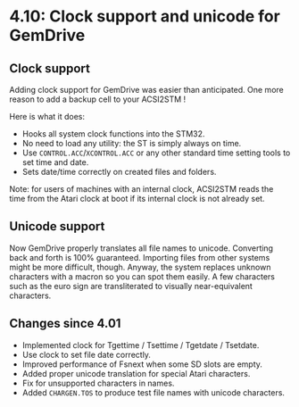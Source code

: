 4.10: Clock support and unicode for GemDrive
============================================

Clock support
-------------

Adding clock support for GemDrive was easier than anticipated. One more reason
to add a backup cell to your ACSI2STM !

Here is what it does:

* Hooks all system clock functions into the STM32.
* No need to load any utility: the ST is simply always on time.
* Use `CONTROL.ACC`/`XCONTROL.ACC` or any other standard time setting tools to
  set time and date.
* Sets date/time correctly on created files and folders.

Note: for users of machines with an internal clock, ACSI2STM reads the time from
the Atari clock at boot if its internal clock is not already set.

Unicode support
---------------

Now GemDrive properly translates all file names to unicode. Converting back and
forth is 100% guaranteed. Importing files from other systems might be more
difficult, though. Anyway, the system replaces unknown characters with a macron
so you can spot them easily. A few characters such as the euro sign are
transliterated to visually near-equivalent characters.

Changes since 4.01
------------------

* Implemented clock for Tgettime / Tsettime / Tgetdate / Tsetdate.
* Use clock to set file date correctly.
* Improved performance of Fsnext when some SD slots are empty.
* Added proper unicode translation for special Atari characters.
* Fix for unsupported characters in names.
* Added `CHARGEN.TOS` to produce test file names with unicode characters.
